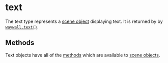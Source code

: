 # text

The text type represents a [scene object] displaying text. It is returned by
by [`waywall.text()`].

## Methods

Text objects have all of the [methods](02_type_scene_object.md#methods) which
are available to [scene objects].

[scene object]: 02_type_scene_object.md
[scene objects]: 02_type_scene_object.md
[`waywall.text()`]: 02_waywall_text.md
